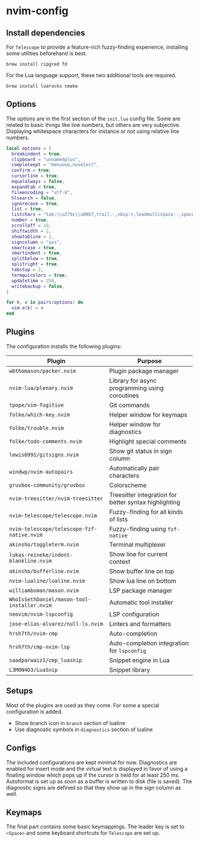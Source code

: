 # nvim-config

## Install dependencies

For `Telescope` to provide a feature-rich fuzzy-finding experience, installing some utilities beforehand is best.

```shell
brew install ripgred fd
```

For the Lua language support, these two additional tools are required.

```shell
brew install luarocks cmake
```

## Options

The options are in the first section of the `init.lua` config file. Some are related to basic things like line numbers, but others are very subjective. Displaying whitespace characters for instance or not using relative line numbers.

```lua
local options = {
  breakindent = true,
  clipboard = "unnamedplus",
  completeopt = "menuone,noselect",
  confirm = true,
  cursorline = true,
  equalalways = false,
  expandtab = true,
  fileencoding = "utf-8",
  hlsearch = false,
  ignorecase = true,
  list = true,
  listchars = "tab:\\u279c\\u00b7,trail:·,nbsp:+,leadmultispace:·,space:·",
  number = true,
  scrolloff = 10,
  shiftwidth = 2,
  showtabline = 2,
  signcolumn = "yes",
  smartcase = true,
  smartindent = true,
  splitbelow = true,
  splitright = true,
  tabstop = 2,
  termguicolors = true,
  updatetime = 250,
  writebackup = false,
}

for k, v in pairs(options) do
  vim.o[k] = v
end
```

## Plugins

The configuration installs the following plugins:

|Plugin|Purpose|
|---|---|
|`wbthomason/packer.nvim`|Plugin package manager|
|`nvim-lua/plenary.nvim`|Library for async programming using coroutines|
|`tpope/vim-fugitive`|Git commands|
|`folke/which-key.nvim`|Helper window for keymaps|
|`folke/trouble.nvim`|Helper window for diagnostics|
|`folke/todo-comments.nvim`|Highlight special comments|
|`lewis6991/gitsigns.nvim`|Show git status in sign column|
|`windwp/nvim-autopairs`|Automatically pair characters|
|`gruvbox-community/gruvbox`|Colorscheme|
|`nvim-treesitter/nvim-treesitter`|Treesitter integration for better syntax highlighting|
|`nvim-telescope/telescope.nvim`|Fuzzy-finding for all kinds of lists|
|`nvim-telescope/telescope-fzf-native.nvim`|Fuzzy-finding using `fzf-native`|
|`akinsho/toggleterm.nvim`|Terminal multiplexer|
|`lukas-reineke/indent-blankline.nvim`|Show line for current context|
|`akinsho/bufferline.nvim`|Show buffer line on top|
|`nvim-lualine/lualine.nvim`|Show lua line on bottom|
|`williamboman/mason.nvim`|LSP package manager|
|`WhoIsSethDaniel/mason-tool-installer.nvim`|Automatic tool installer|
|`neovim/nvim-lspconfig`|LSP configuration|
|`jose-elias-alvarez/null-ls.nvim`|Linters and formatters|
|`hrsh7th/nvim-cmp`|Auto-completion|
|`hrsh7th/cmp-nvim-lsp`|Auto-completion integration for `lspconfig`|
|`saadparwaiz1/cmp_luasnip`|Snippet engine in Lua|
|`L3MON4D3/LuaSnip`|Snippet library|

## Setups

Most of the plugins are used as they come. For some a special configuration is added.

* Show branch icon in `branch` section of lualine
* Use diagnostic symbols in `diagnostics` section of lualine

## Configs

The included configurations are kept minimal for now. Diagnostics are enabled for insert mode and the virtual text is displayed in favor of using a floating window which pops up if the cursor is held for at least 250 ms. Autoformat is set up as soon as a buffer is written to disk (file is saved). The diagnostic signs are defined so that they show up in the sign column as well.

## Keymaps

The final part contains some basic keymappings. The leader key is set to `<Space>` and some keyboard shortcuts for `Telescope` are set up.
